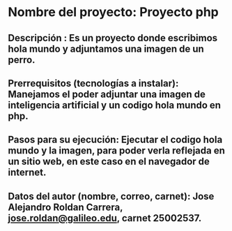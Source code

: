 # Nombre del proyecto: Proyecto php 
## Descripción : Es un proyecto donde escribimos hola mundo y adjuntamos una imagen de un perro. 
## Prerrequisitos (tecnologías a instalar): Manejamos el poder adjuntar una imagen de inteligencia artificial y un codigo hola mundo en php. 
## Pasos para su ejecución: Ejecutar el codigo hola mundo y la imagen, para poder verla reflejada en un sitio web, en este caso en el navegador de internet. 
## Datos del autor (nombre, correo, carnet): Jose Alejandro Roldan Carrera, jose.roldan@galileo.edu, carnet 25002537.



